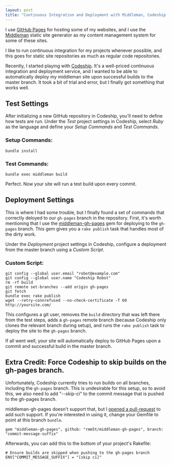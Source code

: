 ```yaml
---
layout: post
title: "Continuous Integration and Deployment with Middleman, Codeship, and GitHub Pages"
---
```

I use [GitHub Pages](http://pages.github.com/) for hosting some of my
websites, and I use the [Middleman](http://middlemanapp.com/) static site
generator as my content management system for some of these sites.

I like to run continuous integration for my projects whenever possible, and
this goes for static site repositories as much as regular code repositories.

Recently, I started playing with
[Codeship](https://www.codeship.io/?referral_token=suhjnfd0sdye885fstjjsfyo0). It's
a well-priced continuous integration and deployment service, and I wanted to
be able to automatically deploy my middleman site upon successful builds to
the master branch. It took a bit of trial and error, but I finally got
something that works well.

## Test Settings

After initializing a new GitHub repository in Codeship, you'll need to define
how tests are run. Under the _Test_ project settings in Codeship, select
_Ruby_ as the language and define your _Setup Commands_ and _Test Commands_.

### Setup Commands:

    bundle install

### Test Commands:

    bundle exec middleman build

Perfect. Now your site will run a test build upon every commit.

## Deployment Settings

This is where I had some trouble, but I finally found a set of commands that
correctly deloyed to our `gh-pages` branch in the repository. First, it's
worth mentioning that I use the
[middleman-gh-pages](https://github.com/neo/middleman-gh-pages) gem for
deploying to the `gh-pages` branch. This gem gives you a `rake publish` task
that handles most of the dirty work.

Under the _Deployment_ project settings in Codeship, configure a deployment
from the master branch using a _Custom Script_.

### Custom Script:

    git config --global user.email "robot@example.com"
    git config --global user.name "Codeship Robot"
    rm -rf build
    git remote set-branches --add origin gh-pages
    git fetch
    bundle exec rake publish
    wget --retry-connrefused --no-check-certificate -T 60 http://yoursite.com/

This configures a git user, removes the `build` directory that was left there
from the test steps, adds a `gh-pages` remote branch (because Codeship only
clones the relevant branch during setup), and runs the `rake publish` task to
deploy the site to the `gh-pages` branch.

If all went well, your site will automatically deploy to GitHub Pages upon a
commit and successful build in the master branch.

## Extra Credit: Force Codeship to skip builds on the gh-pages branch.

Unfortunately, Codeship currently tries to run builds on all branches,
including the `gh-pages` branch. This is undesirable for this setup, so to
avoid this, we also need to add "--skip-ci" to the commit message that is
pushed to the gh-pages branch.

middleman-gh-pages doesn't support that, but I
[opened a pull-request](https://github.com/neo/middleman-gh-pages/pull/16) to
add such support. If you're interested in using it, change your Gemfile to
point at this branch `bundle`.

    gem "middleman-gh-pages", github: "rmm5t/middleman-gh-pages", branch: "commit-message-suffix"

Afterwards, you can add this to the bottom of your project's Rakefile:

    # Ensure builds are skipped when pushing to the gh-pages branch
    ENV["COMMIT_MESSAGE_SUFFIX"] = "[skip ci]"
